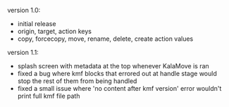 version 1.0:

- initial release
- origin, target, action keys
- copy, forcecopy, move, rename, delete, create action values

version 1.1:

- splash screen with metadata at the top whenever KalaMove is ran
- fixed a bug where kmf blocks that errored out at handle stage would stop the rest of them from being handled
- fixed a small issue where 'no content after kmf version' error wouldn't print full kmf file path